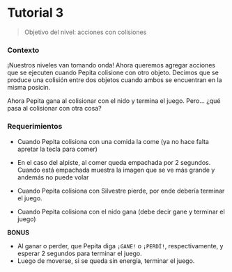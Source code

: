 # Tutorial 3

> Objetivo del nivel: acciones con colisiones

### Contexto
¡Nuestros niveles van tomando onda! Ahora queremos agregar acciones que se ejecuten cuando Pepita colisione con otro objeto. Decimos que se produce una colisión entre dos objetos cuando ambos se encuentran en la misma posicin.

Ahora Pepita gana al colisionar con el nido y termina el juego. Pero... ¿qué pasa al colisionar con otra cosa?

### Requerimientos
- Cuando Pepita colisiona con una comida la come 
(ya no hace falta apretar la tecla para comer) 
- En el caso del alpiste, al comer queda empachada por 
2 segundos. 
Cuando está empachada muestra la imagen que se ve más 
grande y andemás no puede volar

- Cuando Pepita colisiona con Silvestre pierde, por ende debería terminar el juego.
- Cuando Pepita colisiona con el nido gana (debe decir gane y terminar el juego)
  
**BONUS**
- Al ganar o perder, que Pepita diga `¡GANE!` o `¡PERDÍ!`, respectivamente, y esperar 2 segundos para terminar el juego.
- Luego de moverse, si se queda sin energía, terminar el juego.

